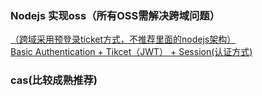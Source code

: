 ### Nodejs 实现oss（所有OSS需解决跨域问题）
[（跨域采用预登录ticket方式，不推荐里面的nodejs架构）](https://segmentfault.com/a/1190000006103655)  
[Basic Authentication + Tikcet（JWT） + Session(认证方式)](https://github.com/deitch/cansecurity)  
### cas(比较成熟推荐)